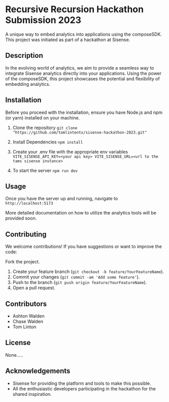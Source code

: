 # Recursive Recursion Hackathon Submission 2023
A unique way to embed analytics into applications using the composeSDK. This project was initiated as part of a hackathon at Sisense.

## Description
In the evolving world of analytics, we aim to provide a seamless way to integrate Sisense analytics directly into your applications. Using the power of the composeSDK, this project showcases the potential and flexibility of embedding analytics.

## Installation
Before you proceed with the installation, ensure you have Node.js and npm (or yarn) installed on your machine.

1. Clone the repository
`git clone "https://github.com/tomlintontx/sisense-hackathon-2023.git"`

2. Install Dependencies
`npm install`

3. Create your .env file with the appropriate env variables
`
VITE_SISENSE_API_KEY=<your api key>
VITE_SISENSE_URL=<url to the tams sisense instance>
`
4. To start the server
`npm run dev`

## Usage
Once you have the server up and running, navigate to `http://localhost:5173`

More detailed documentation on how to utilize the analytics tools will be provided soon.

## Contributing
We welcome contributions! If you have suggestions or want to improve the code:

Fork the project.
1. Create your feature branch (`git checkout -b feature/YourFeatureName`).
2. Commit your changes (`git commit -am 'Add some feature'`).
3. Push to the branch (`git push origin feature/YourFeatureName`).
4. Open a pull request.

## Contributors

- Ashton Walden
- Chase Walden
- Tom Linton

## License
None.....

## Acknowledgements

- Sisense for providing the platform and tools to make this possible.
- All the enthusiastic developers participating in the hackathon for the shared inspiration.
